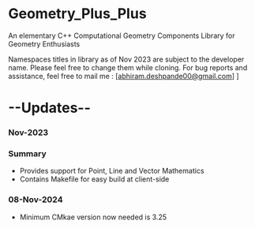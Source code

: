 # Geometry_Plus_Plus
An elementary C++ Computational Geometry Components Library for Geometry Enthusiasts

Namespaces titles in library as of Nov 2023 are subject to the developer name. Please feel free to change them while cloning.
For bug reports and assistance, feel free to mail me : [abhiram.deshpande00@gmail.com]
]
# --Updates--
### Nov-2023
### Summary
* Provides support for Point, Line and Vector Mathematics
* Contains Makefile for easy build at client-side
### 08-Nov-2024
* Minimum CMkae version now needed is 3.25
